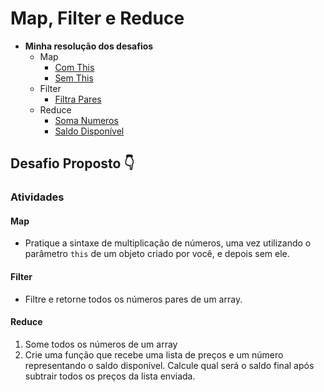 # Map, Filter e Reduce

- **Minha resolução dos desafios**
  - Map
    - [Com This](map/mapComThis.js)
    - [Sem This](map/mapSemThis.js)
  - Filter
    - [Filtra Pares](filter/filtraPares.js)
  - Reduce
    - [Soma Numeros](reduce/somaNumeros.js)
    - [Saldo Disponível](reduce/saldoDisponivel.js)

## Desafio Proposto 👇

### Atividades

#### Map

- Pratique a sintaxe de multiplicação de números, uma vez utilizando o parâmetro `this` de um objeto criado por você, e depois sem ele.

#### Filter

- Filtre e retorne todos os números pares de um array.

#### Reduce

1. Some todos os números de um array
2. Crie uma função que recebe uma lista de preços e um número representando o saldo disponível. Calcule qual será o saldo final após subtrair todos os preços da lista enviada.
